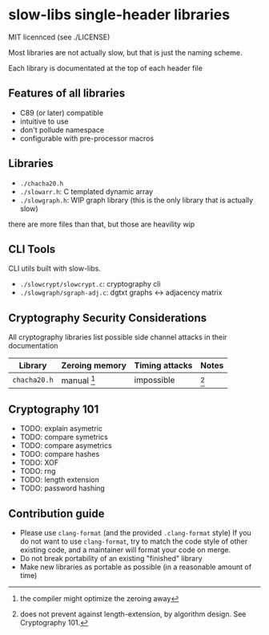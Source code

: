 # slow-libs single-header libraries
MIT licennced  (see ./LICENSE)

Most libraries are not actually slow, but that is just the naming scheme.

Each library is documentated at the top of each header file

## Features of all libraries
- C89 (or later) compatible
- intuitive to use
- don't pollude namespace
- configurable with pre-processor macros


## Libraries
- `./chacha20.h`
- `./slowarr.h`: C templated dynamic array
- `./slowgraph.h`: WIP graph library (this is the only library that is actually slow)

there are more files than that, but those are heavility wip


## CLI Tools
CLI utils built with slow-libs.

- `./slowcrypt/slowcrypt.c`: cryptography cli
- `./slowgraph/sgraph-adj.c`: dgtxt graphs <-> adjacency matrix


## Cryptography Security Considerations
All cryptography libraries list possible side channel attacks in their documentation

| Library      | Zeroing memory | Timing attacks | Notes |
| ------------ | -------------- | -------------- | ----- |
| `chacha20.h` | manual [^1]    | impossible     | [^2]  |

[^1]: the compiler might optimize the zeroing away
[^2]: does not prevent against length-extension, by algorithm design. See Cryptography 101.


## Cryptography 101
- TODO: explain asymetric
- TODO: compare symetrics
- TODO: compare asymetrics
- TODO: compare hashes
- TODO: XOF
- TODO: rng
- TODO: length extension
- TODO: password hashing


## Contribution guide
- Please use `clang-format` (and the provided `.clang-format` style)
  If you do not want to use `clang-format`, try to match the code style of other existing code,
  and a maintainer will format your code on merge.
- Do not break portability of an existing "finished" library
- Make new libraries as portable as possible (in a reasonable amount of time)
